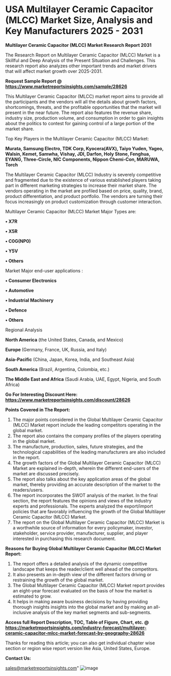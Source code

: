 # USA Multilayer Ceramic Capacitor (MLCC) Market Size, Analysis and Key Manufacturers 2025 - 2031

<strong>Multilayer Ceramic Capacitor (MLCC) Market Research Report 2031</strong>

The Research Report on Multilayer Ceramic Capacitor (MLCC) Market is a Skillful and Deep Analysis of the Present Situation and Challenges. This research report also analyzes other important trends and market drivers that will affect market growth over 2025-2031.

<strong>Request Sample Report @ <a href=https://www.marketreportsinsights.com/sample/28626>https://www.marketreportsinsights.com/sample/28626</a></strong>

This Multilayer Ceramic Capacitor (MLCC) market report aims to provide all the participants and the vendors will all the details about growth factors, shortcomings, threats, and the profitable opportunities that the market will present in the near future. The report also features the revenue share, industry size, production volume, and consumption in order to gain insights about the politics to contest for gaining control of a large portion of the market share.

Top Key Players in the Multilayer Ceramic Capacitor (MLCC) Market:

<strong>Murata, Samsung Electro, TDK Corp, Kyocera(AVX), Taiyo Yuden, Yageo, Walsin, Kemet, Samwha, Vishay, JDI, Darfon, Holy Stone, Fenghua, EYANG, Three-Circle, NIC Components, Nippon Chemi-Con, MARUWA, Torch</strong>

The Multilayer Ceramic Capacitor (MLCC) Industry is severely competitive and fragmented due to the existence of various established players taking part in different marketing strategies to increase their market share. The vendors operating in the market are profiled based on price, quality, brand, product differentiation, and product portfolio. The vendors are turning their focus increasingly on product customization through customer interaction.

Multilayer Ceramic Capacitor (MLCC) Market Major Types are:

<strong>• X7R

• X5R

• C0G(NP0)

• Y5V

• Others</strong>

Market Major end-user applications :

<strong>• Consumer Electronics

• Automotive

• Industrial Machinery

• Defence

• Others</strong>

Regional Analysis

</u><strong><b>North America</b></strong> (the United States, Canada, and Mexico)

<strong><b>Europe </b></strong>(Germany, France, UK, Russia, and Italy)

<strong><b>Asia-Pacific</b></strong> (China, Japan, Korea, India, and Southeast Asia)

<strong><b>South America</b></strong> (Brazil, Argentina, Colombia, etc.)

<strong><b>The Middle East and Africa</b></strong> (Saudi Arabia, UAE, Egypt, Nigeria, and South Africa)

<strong>Go For Interesting Discount Here: <a href=https://www.marketreportsinsights.com/discount/28626>https://www.marketreportsinsights.com/discount/28626</a></strong>

<strong>Points Covered in The Report:</strong>
<ol>
  <li>The major points considered in the Global Multilayer Ceramic Capacitor (MLCC) Market report include the leading competitors operating in the global market.</li>
  <li>The report also contains the company profiles of the players operating in the global market.</li>
  <li>The manufacture, production, sales, future strategies, and the technological capabilities of the leading manufacturers are also included in the report.</li>
  <li>The growth factors of the Global Multilayer Ceramic Capacitor (MLCC) Market are explained in-depth, wherein the different end-users of the market are discussed precisely.</li>
  <li>The report also talks about the key application areas of the global market, thereby providing an accurate description of the market to the readers/users.</li>
  <li>The report incorporates the SWOT analysis of the market. In the final section, the report features the opinions and views of the industry experts and professionals. The experts analyzed the export/import policies that are favorably influencing the growth of the Global Multilayer Ceramic Capacitor (MLCC) Market.</li>
  <li>The report on the Global Multilayer Ceramic Capacitor (MLCC) Market is a worthwhile source of information for every policymaker, investor, stakeholder, service provider, manufacturer, supplier, and player interested in purchasing this research document.</li>
</ol>
<strong>Reasons for Buying Global Multilayer Ceramic Capacitor (MLCC) Market Report:</strong>

<ol>
  <li>The report offers a detailed analysis of the dynamic competitive landscape that keeps the reader/client well ahead of the competitors.</li>
  <li>It also presents an in-depth view of the different factors driving or restraining the growth of the global market.</li>
  <li>The Global Multilayer Ceramic Capacitor (MLCC) Market report provides an eight-year forecast evaluated on the basis of how the market is estimated to grow.</li>
  <li>It helps in making aware business decisions by having providing thorough insights insights into the global market and by making an all-inclusive analysis of the key market segments and sub-segments.</li>
</ol>
<strong>Access full Report Description, TOC, Table of Figure, Chart, etc. @ <a href=https://marketreportsinsights.com/industry-forecast/multilayer-ceramic-capacitor-mlcc-market-forecast-by-geography-28626>https://marketreportsinsights.com/industry-forecast/multilayer-ceramic-capacitor-mlcc-market-forecast-by-geography-28626</a></strong>


Thanks for reading this article; you can also get individual chapter wise section or region wise report version like Asia, United States, Europe.

<strong>Contact Us:</strong>

sales@marketreportsinsights.com"
![image](https://github.com/user-attachments/assets/5b05070d-633f-4b6f-a56b-5db6e47f406c)
